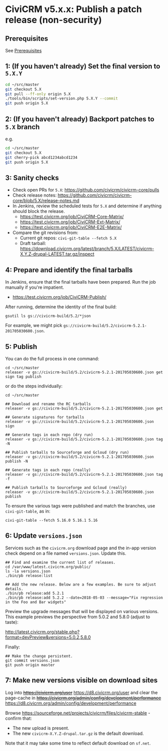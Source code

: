 # CiviCRM v5.x.x: Publish a patch release (non-security)

## Prerequisites

See [Prerequisites](any-prereq.md)

## 1: (If you haven't already) Set the final version to `5.X.Y`

```bash
cd ~/src/master
git checkout 5.X
git pull --ff-only origin 5.X
./tools/bin/scripts/set-version.php 5.X.Y --commit
git push origin 5.X
```

## 2: (If you haven't already) Backport patches to `5.X` branch

e.g.

```bash
cd ~/src/master
git checkout 5.X
git cherry-pick abcd1234abcd1234 
git push origin 5.X
```

## 3: Sanity checks

* Check open PRs for `5.X`: https://github.com/civicrm/civicrm-core/pulls
* Check release notes: https://github.com/civicrm/civicrm-core/blob/5.X/release-notes.md
* In Jenkins, review the scheduled tests for `5.X` and determine if anything should block the release.
    * https://test.civicrm.org/job/CiviCRM-Core-Matrix/
    * https://test.civicrm.org/job/CiviCRM-Ext-Matrix/
    * https://test.civicrm.org/job/CiviCRM-E2E-Matrix/
* Compare the git revisions from:
    * Current git repos: `civi-git-table --fetch 5.X`
    * Draft tarball: https://download.civicrm.org/latest/branch/5.X/LATEST/civicrm-X.Y.Z-drupal-LATEST.tar.gz/inspect

## 4: Prepare and identify the final tarballs

In Jenkins, ensure that the final tarballs have been prepared. Run the job manually if you're impatient.

* https://test.civicrm.org/job/CiviCRM-Publish/

After running, determine the identity of the final build:

```
gsutil ls gs://civicrm-build/5.2/*json
```

For example, we might pick `gs://civicrm-build/5.2/civicrm-5.2.1-201705030600.json`.

## 5: Publish

You can do the full process in one command:

```
cd ~/src/master
releaser -v gs://civicrm-build/5.2/civicrm-5.2.1-201705030600.json get sign tag publish
```

or do the steps individually:

```
cd ~/src/master

## Download and rename the RC tarballs
releaser -v gs://civicrm-build/5.2/civicrm-5.2.1-201705030600.json get

## Generate signatures for tarballs
releaser -v gs://civicrm-build/5.2/civicrm-5.2.1-201705030600.json sign

## Generate tags in each repo (dry run)
releaser -v gs://civicrm-build/5.2/civicrm-5.2.1-201705030600.json tag -N

## Publish tarballs to Sourceforge and Gcloud (dry run)
releaser -v gs://civicrm-build/5.2/civicrm-5.2.1-201705030600.json publish -N

## Generate tags in each repo (really)
releaser -v gs://civicrm-build/5.2/civicrm-5.2.1-201705030600.json tag -f

## Publish tarballs to Sourceforge and Gcloud (really)
releaser -v gs://civicrm-build/5.2/civicrm-5.2.1-201705030600.json publish
```

To ensure the various tags were published and match the branches, use `civi-git-table`, as in:

```
civi-git-table --fetch 5.16.0 5.16.1 5.16
```

## 6: Update `versions.json`

Services such as the `civicrm.org` download page and the in-app version
check depend on a file named `versions.json`. Update this.

```
## Find and examine the current list of releases.
cd /var/www/latest.civicrm.org/public/
ls -la versions.json
./bin/pb release:list

## Add the new release. Below are a few examples. Be sure to adjust details.
./bin/pb release:add 5.2.1
./bin/pb release:add 5.2.2 --date=2018-05-03 --message="Fix regression in the Foo and Bar widgets"
```

Preview the upgrade messages that will be displayed on various versions.
This example previews the perspective from 5.0.2 and 5.8.0 (adjust to taste):

http://latest.civicrm.org/stable.php?format=devPreview&versions=5.0.2,5.8.0

Finally:

```
## Make the change persistent.
git commit versions.json
git push origin master
```

## 7: Make new versions visible on download sites

Log into ~~https://civicrm.org/user~~ https://d8.civicrm.org/user and clear the page-cache in ~~https://civicrm.org/admin/config/development/performance~~ https://d8.civicrm.org/admin/config/development/performance

<!-- civicrm.org is in a migration from D7=>D8. These details may be in flux until that settles. -->

Browse https://sourceforge.net/projects/civicrm/files/civicrm-stable - confirm that:

* The new upload is present.
* The new `civicrm-X.Y.Z-drupal.tar.gz` is the default download.

Note that it may take some time to reflect default download on `sf.net`.
